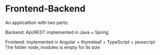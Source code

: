 # Frontend-Backend
An applicattion with two parts:

Backend: Api/REST implemented in Java + Spring

Frontend: implemented in Angular + thymeleaf + TypeScript + javascript
 The folder node_modules is empty for its size
